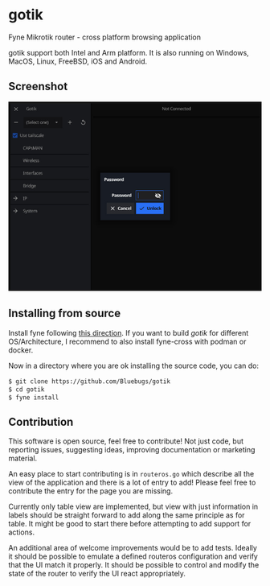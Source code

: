 # gotik
Fyne Mikrotik router - cross platform browsing application

gotik support both Intel and Arm platform. It is also running on Windows, MacOS, Linux, FreeBSD, iOS and Android.

## Screenshot

![](assets/screenshot.jpg)

## Installing from source

Install fyne following [this direction](https://developer.fyne.io/started). If you want to build *gotik* for different OS/Architecture, I recommend to also install fyne-cross with podman or docker.

Now in a directory where you are ok installing the source code, you can do:
```
$ git clone https://github.com/Bluebugs/gotik
$ cd gotik
$ fyne install
```

## Contribution

This software is open source, feel free to contribute! Not just code, but reporting issues, suggesting ideas, improving documentation or marketing material.

An easy place to start contributing is in `routeros.go` which describe all the view of the application and there is a lot of entry to add! Please feel free to contribute the entry for the page you are missing.

Currently only table view are implemented, but view with just information in labels should be straight forward to add along the same principle as for table. It might be good to start there before attempting to add support for actions.

An additional area of welcome improvements would be to add tests. Ideally it should be possible to emulate a defined routeros configuration and verify that the UI match it properly. It should be possible to control and modify the state of the router to verify the UI react appropriately.